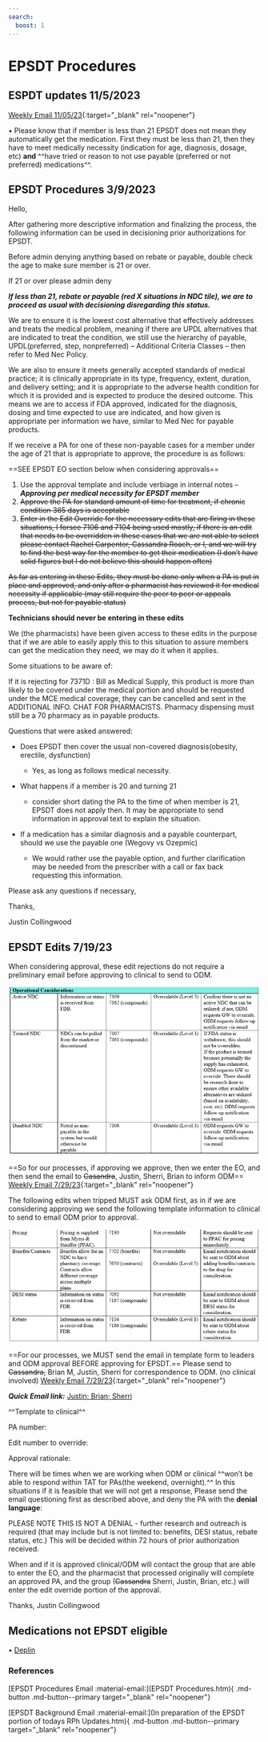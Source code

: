 ```yaml
---
search:
  boost: 1
---
```


# EPSDT Procedures

## ESPDT updates 11/5/2023

[Weekly Email 11/05/23](https://mygainwell-my.sharepoint.com/:w:/g/personal/christopher_nguyen_gainwelltechnologies_com/EVQOOIEMRSZNoPwyja4M100BMFCNxrQlaxd8q_9vBmnvOA?e=wc27Fq){:target="_blank" rel="noopener"}

•	Please know that if member is less than 21 EPSDT does not mean they automatically get the medication. First they must be less than 21, then they have to meet medically necessity (indication for age, diagnosis, dosage, etc) **and** ^^have tried or reason to not use payable (preferred or not preferred) medications^^.

## EPSDT Procedures 3/9/2023

Hello,

After gathering more descriptive information and finalizing the process, the following information can be used in decisioning prior authorizations for EPSDT.
 
Before admin denying anything based on rebate or payable, double check the age to make sure member is 21 or over.

If 21 or over please admin deny

***If less than 21, rebate or payable (red X situations in NDC tile), we are to proceed as usual with decisioning disregarding this status.***
 
We are to ensure it is the lowest cost alternative that effectively addresses and treats the medical problem, meaning if there are UPDL alternatives that are indicated to treat the condition, we still use the hierarchy of payable, UPDL(preferred, step, nonpreferred) – Additional Criteria Classes – then refer to Med Nec Policy.

We are also to ensure it meets generally accepted standards of medical practice; it is clinically appropriate in its type, frequency, extent, duration, and delivery setting; and it is appropriate to the adverse health condition for which it is provided and is expected to produce the desired outcome. This means we are to access if FDA approved, indicated for the diagnosis, dosing and time expected to use are indicated, and how given is appropriate per information we have, similar to Med Nec for payable products.
 
If we receive a PA for one of these non-payable cases for a member under the age of 21 that is appropriate to approve, the procedure is as follows:

==SEE EPSDT EO section below when considering approvals==

1. Use the approval template and include verbiage in internal notes – ***Approving per medical necessity for EPSDT member***
2. ~~Approve the PA for standard amount of time for treatment, if chronic condition 365 days is acceptable~~ 
3. ~~Enter in the Edit Override for the necessary edits that are firing in these situations, I forsee 7106 and 7104 being used mostly, if there is an edit that needs to be overridden in these cases that we are not able to select please contact Rachel Carpenter, Cassandra Roach, or I, and we will try to find the best way for the member to get their medication (I don’t have solid figures but I do not believe this should happen often)~~
 
~~As far as entering in these Edits, they must be done only when a PA is put in place and approved, and only after a pharmacist has reviewed it for medical necessity if applicable (may still require the peer to peer or appeals process, but not for payable status)~~

**Technicians should never be entering in these edits**

We (the pharmacists) have been given access to these edits in the purpose that if we are able to easily apply this to this situation to assure members can get the medication they need, we may do it when it applies.
 
Some situations to be aware of:

If it is rejecting for 7371D : Bill as Medical Supply, this product is more than likely to be covered under the medical portion and should be requested under the MCE medical coverage, they can be cancelled and sent in the ADDITIONAL INFO. CHAT FOR PHARMACISTS.
Pharmacy dispensing must still be a 70 pharmacy as in payable products.
 
Questions that were asked answered:

- Does EPSDT then cover the usual non-covered diagnosis(obesity, erectile, dysfunction)
    - Yes, as long as follows medical necessity.

- What happens if a member is 20 and turning 21
    - consider short dating the PA to the time of when member is 21, EPSDT does not apply then. It may be appropriate to send information in approval text to explain the situation.

- If a medication has a similar diagnosis and a payable counterpart, should we use the payable one (Wegovy vs Ozepmic)
    - We would rather use the payable option, and further clarification may be needed from the prescriber with a call or fax back requesting this information.
 
Please ask any questions if necessary,

Thanks,
 
Justin Collingwood

## EPSDT Edits 7/19/23

When considering approval, these edit rejections do not require a preliminary email before approving to clinical to send to ODM.

![image](epsdtEOpt1.PNG)

==So for our processes, if approving we approve, then we enter the EO, and then send the email to ~~Casandra~~, Justin, Sherri, Brian to inform ODM== [Weekly Email 7/29/23](https://mygainwell-my.sharepoint.com/:w:/g/personal/christopher_nguyen_gainwelltechnologies_com/EX294TODOapHr_QzAWmTNDUB6dFP3jbMimTXSl_48KOt4A?e=b8KvHf){:target="_blank" rel="noopener"}

The following edits when tripped MUST ask ODM first, as in if we are considering approving we send the following template information to clinical to send to email ODM prior to approval.

![image](epsdtEOpt2.PNG)

==For our processes, we MUST send the email in template form to leaders and ODM approval BEFORE approving for EPSDT.== Please send to ~~Cassandra,~~ Brian M, Justin, Sherri for correspondence to ODM. (no clinical involved) [Weekly Email 7/29/23](https://mygainwell-my.sharepoint.com/:w:/g/personal/christopher_nguyen_gainwelltechnologies_com/EX294TODOapHr_QzAWmTNDUB6dFP3jbMimTXSl_48KOt4A?e=b8KvHf){:target="_blank" rel="noopener"}

***Quick Email link:*** <a href="mailto:justin.collingwood@gainwelltechnologies.com;sherri.cohmer@gainwelltechnologies.com;brian.moore@gainwelltechnologies.com?subject=EPSDT EO&body=PA%20number:%0D%0A%0D%0AEdit%20number%20to%20override:%0D%0A%0D%0AApproval%20rationale:">  Justin; Brian; Sherri</a>

^^Template to clinical^^

PA number:

Edit number to override:

Approval rationale:

There will be times when we are working when ODM or clinical ^^won’t be able to respond within TAT for PAs(the weekend, overnight).^^ In this situations if it is feasible that we will not get a response, Please send the email questioning first as described above, and deny the PA with the **denial language**:

PLEASE NOTE THIS IS NOT A DENIAL - further research and outreach is required (that may include but is not limited to: benefits, DESI status, rebate status, etc.) This will be decided within 72 hours of prior authorization received.

When and if it is approved clinical/ODM will contact the group that are able to enter the EO, and the pharmacist that processed originally will complete an approved PA, and the group (~~Cassandra~~ Sherri, Justin, Brian, etc.) will enter the edit override portion of the approval.

Thanks,
Justin Collingwood




## Medications not EPSDT eligible

• [Deplin](https://special-spoon-f542dccd.pages.github.io/Pharmacist%20Reference%20Guide/Medication%20Guidance/medicalfood/)

### References

[EPSDT Procedures Email :material-email:](EPSDT Procedures.htm){ .md-button .md-button--primary target="_blank" rel="noopener"}

[EPSDT Background Email :material-email:](In preparation of the EPSDT portion of todays RPh Updates.htm){ .md-button .md-button--primary target="_blank" rel="noopener"}
